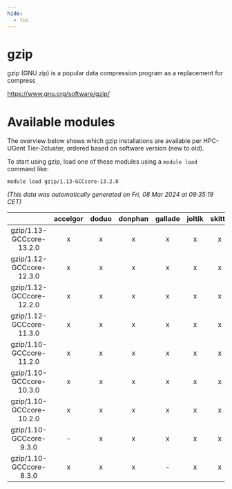 ```yaml
---
hide:
  - toc
---
```


gzip
====


gzip (GNU zip) is a popular data compression program as a replacement for compress

https://www.gnu.org/software/gzip/
# Available modules


The overview below shows which gzip installations are available per HPC-UGent Tier-2cluster, ordered based on software version (new to old).

To start using gzip, load one of these modules using a `module load` command like:

```shell
module load gzip/1.13-GCCcore-13.2.0
```

*(This data was automatically generated on Fri, 08 Mar 2024 at 09:35:19 CET)*  

| |accelgor|doduo|donphan|gallade|joltik|skitty|
| :---: | :---: | :---: | :---: | :---: | :---: | :---: |
|gzip/1.13-GCCcore-13.2.0|x|x|x|x|x|x|
|gzip/1.12-GCCcore-12.3.0|x|x|x|x|x|x|
|gzip/1.12-GCCcore-12.2.0|x|x|x|x|x|x|
|gzip/1.12-GCCcore-11.3.0|x|x|x|x|x|x|
|gzip/1.10-GCCcore-11.2.0|x|x|x|x|x|x|
|gzip/1.10-GCCcore-10.3.0|x|x|x|x|x|x|
|gzip/1.10-GCCcore-10.2.0|x|x|x|x|x|x|
|gzip/1.10-GCCcore-9.3.0|-|x|x|x|x|x|
|gzip/1.10-GCCcore-8.3.0|x|x|x|-|x|x|
